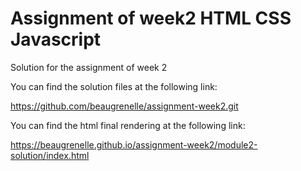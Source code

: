# Assignment of week2 HTML CSS Javascript

Solution for the assignment of week 2 

You can find the solution files at the following link:

https://github.com/beaugrenelle/assignment-week2.git


You can find the html final rendering at the following link:

https://beaugrenelle.github.io/assignment-week2/module2-solution/index.html

